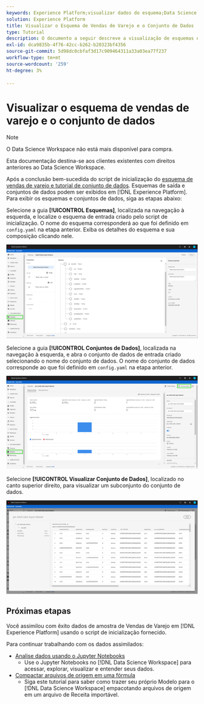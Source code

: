 ```yaml
---
keywords: Experience Platform;visualizar dados do esquema;Data Science Workspace;tópicos populares;preview schema data;Data Science;popular topics
solution: Experience Platform
title: Visualizar o Esquema de Vendas de Varejo e o Conjunto de Dados
type: Tutorial
description: O documento a seguir descreve a visualização de esquemas e conjuntos de dados no Adobe Experience Platform.
exl-id: dca9835b-4f76-42cc-b262-b20323bf4356
source-git-commit: 5d98dc0cbfaf3d17c909464311a33a03ea77f237
workflow-type: tm+mt
source-wordcount: '259'
ht-degree: 3%

---
```


# Visualizar o esquema de vendas de varejo e o conjunto de dados

>[!NOTE]
>
>O Data Science Workspace não está mais disponível para compra.
>
>Esta documentação destina-se aos clientes existentes com direitos anteriores ao Data Science Workspace.

Após a conclusão bem-sucedida do script de inicialização do [esquema de vendas de varejo e tutorial de conjunto de dados](./create-retails-sales-dataset.md). Esquemas de saída e conjuntos de dados podem ser exibidos em [!DNL Experience Platform]. Para exibir os esquemas e conjuntos de dados, siga as etapas abaixo:

Selecione a guia **[!UICONTROL Esquemas]**, localizada na navegação à esquerda, e localize o esquema de entrada criado pelo script de inicialização. O nome do esquema corresponderá ao que foi definido em `config.yaml` na etapa anterior. Exiba os detalhes do esquema e sua composição clicando nele.

![](../images/models-recipes/access-data/schema.PNG)

Selecione a guia **[!UICONTROL Conjuntos de Dados]**, localizada na navegação à esquerda, e abra o conjunto de dados de entrada criado selecionando o nome do conjunto de dados. O nome do conjunto de dados corresponde ao que foi definido em `config.yaml` na etapa anterior.

![](../images/models-recipes/access-data/dataset.PNG)

Selecione **[!UICONTROL Visualizar Conjunto de Dados]**, localizado no canto superior direito, para visualizar um subconjunto do conjunto de dados.

![](../images/models-recipes/access-data/preview.PNG)

## Próximas etapas

Você assimilou com êxito dados de amostra de Vendas de Varejo em [!DNL Experience Platform] usando o script de inicialização fornecido.

Para continuar trabalhando com os dados assimilados:
- [Analise dados usando o Jupyter Notebooks](../jupyterlab/analyze-your-data.md)
   - Use o Jupyter Notebooks no [!DNL Data Science Workspace] para acessar, explorar, visualizar e entender seus dados.
- [Compactar arquivos de origem em uma fórmula](./package-source-files-recipe.md)
   - Siga este tutorial para saber como trazer seu próprio Modelo para o [!DNL Data Science Workspace] empacotando arquivos de origem em um arquivo de Receita importável.
